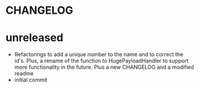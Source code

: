 # CHANGELOG

# unreleased
- Refactorings to add a unique number to the name and to correct the id's. Plus, a rename of the function to HugePayloadHandler to support more functionality in the future. Plus a new CHANGELOG and a modified readme
- initial commit
